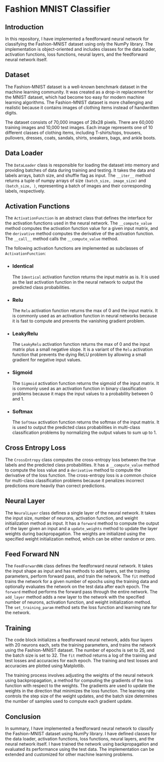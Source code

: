 # Fashion MNIST Classifier

## Introduction

In this repository, I have implemented a feedforward neural network for classifying the Fashion-MNIST dataset using only
the NumPy library. The implementation is object-oriented and includes classes for the data loader, activation functions,
loss functions, neural layers, and the feedforward neural network itself.

## Dataset

The Fashion-MNIST dataset is a well-known benchmark dataset in the machine learning community. It was created as a
drop-in replacement for the MNIST dataset, which had become too easy for modern machine learning algorithms. The
Fashion-MNIST dataset is more challenging and realistic because it contains images of clothing items instead of
handwritten digits.

The dataset consists of 70,000 images of 28x28 pixels. There are 60,000 training images and 10,000 test images. Each
image represents one of 10 different classes of clothing items, including T-shirts/tops, trousers, pullovers, dresses,
coats, sandals, shirts, sneakers, bags, and ankle boots.

## Data Loader

The `DataLoader` class is responsible for loading the dataset into memory and providing batches of data during training
and testing. It takes the data and labels arrays, batch size, and shuffle flag as input. The `__iter__` method returns a
tuple of numpy arrays of size `(batch_size, image_size)` and `(batch_size, )`, representing a batch of images and their
corresponding labels, respectively.

## Activation Functions

The `ActivationFunction` is an abstract class that defines the interface for the activation functions used in the neural
network. The `__compute_value` method computes the activation function value for a given input matrix, and
the `derivative` method computes the derivative of the activation function. The `__call__` method calls
the `__compute_value` method.

The following activation functions are implemented as subclasses of `ActivationFunction`:

- ### Identical

  The `Identical` activation function returns the input matrix as is. It is used as the last activation function in the
  neural network to output the predicted class probabilities.

- ### Relu

  The `Relu` activation function returns the max of 0 and the input matrix. It is commonly used as an activation
  function
  in neural networks because it is fast to compute and prevents the vanishing gradient problem.

- ### LeakyRelu

  The `LeakyRelu` activation function returns the max of 0 and the input matrix plus a small negative slope. It is a
  variant of the `Relu` activation function that prevents the dying ReLU problem by allowing a small gradient for
  negative
  input values.

- ### Sigmoid

  The `Sigmoid` activation function returns the sigmoid of the input matrix. It is commonly used as an activation
  function
  in binary classification problems because it maps the input values to a probability between 0 and 1.

- ### Softmax
  The `Softmax` activation function returns the softmax of the input matrix. It is used to output the predicted class
  probabilities in multi-class classification problems by normalizing the output values to sum up to 1.

## Cross Entropy Loss

The `CrossEntropy` class computes the cross-entropy loss between the true labels and the predicted class probabilities.
It has a `__compute_value` method to compute the loss value and a `derivative` method to compute the derivative of the
loss function. The cross-entropy loss is a common choice for multi-class classification problems because it penalizes
incorrect predictions more heavily than correct predictions.

## Neural Layer

The `NeuralLayer` class defines a single layer of the neural network. It takes the input size, number of neurons,
activation function, and weight initialization method as input. It has a `forward` method to compute the output of the
layer given an input and a `update_weights` method to update the layer weights during backpropagation. The weights are
initialized using the specified weight initialization method, which can be either random or zero.

## Feed Forward NN

The `FeedForwardNN` class defines the feedforward neural network. It takes the input shape as input and has methods to
add layers, set the training parameters, perform forward pass, and train the network. The `fit` method trains the
network for a given number of epochs using the training data and optionally evaluates the network on the test data after
each epoch. The `forward` method performs the forward pass through the entire network. The `add_layer` method adds a new
layer to the network with the specified number of neurons, activation function, and weight initialization method.
The `set_training_param` method sets the loss function and learning rate for the network.

## Training

The code block initializes a feedforward neural network, adds four layers with 20 neurons each, sets the training
parameters, and trains the network using the Fashion-MNIST dataset. The number of epochs is set to 25, and the batch
size is set to 32. The `fit` method returns a log of the training and test losses and accuracies for each epoch. The
training and test losses and accuracies are plotted using Matplotlib.

The training process involves adjusting the weights of the neural network using backpropagation, a method for computing
the gradients of the loss function with respect to the weights. The gradients are used to update the weights in the
direction that minimizes the loss function. The learning rate controls the step size of the weight updates, and the
batch size determines the number of samples used to compute each gradient update.

## Conclusion

In summary, I have implemented a feedforward neural network to classify the Fashion-MNIST dataset using NumPy library. I
have defined classes for the data loader, activation functions, loss functions, neural layers, and
the neural network itself. I have trained the network using backpropagation and evaluated its performance using the
test data. The implementation can be extended and customized for other machine learning problems.
